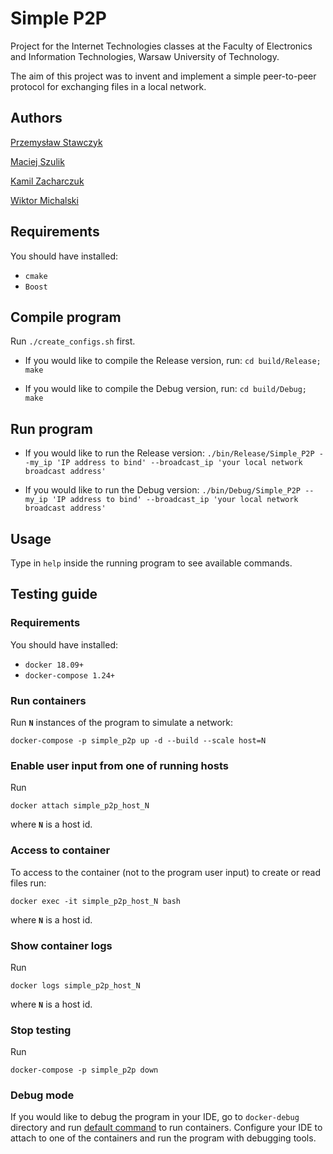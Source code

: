 # Simple P2P

Project for the Internet Technologies classes at the Faculty of Electronics and Information Technologies, Warsaw University of Technology.

The aim of this project was to invent and implement a simple peer-to-peer protocol for exchanging files in a local network.

## Authors

[Przemysław Stawczyk](https://github.com/przestaw)

[Maciej Szulik](https://github.com/shoolic)

[Kamil Zacharczuk](https://github.com/kazach7)

[Wiktor Michalski](https://github.com/wmichalski)

## Requirements

You should have installed:

- `cmake`
- `Boost`

## Compile program

Run `./create_configs.sh` first.

- If you would like to compile the Release version, run: `cd build/Release; make`

- If you would like to compile the Debug version, run: `cd build/Debug; make`

## Run program

- If you would like to run the Release version:
`./bin/Release/Simple_P2P --my_ip 'IP address to bind' --broadcast_ip 'your local network broadcast address'`

- If you would like to run the Debug version:
`./bin/Debug/Simple_P2P --my_ip 'IP address to bind' --broadcast_ip 'your local network broadcast address'`

## Usage

Type in `help` inside the running program to see available commands.

## Testing guide

### Requirements

You should have installed:

- `docker 18.09+`
- `docker-compose 1.24+`

### Run containers

Run **`N`** instances of the program to simulate a network:

`docker-compose -p simple_p2p up -d --build --scale host=N`

### Enable user input from one of running hosts

Run

`docker attach simple_p2p_host_N`

where **`N`** is a host id.

### Access to container

To access to the container (not to the program user input) to create or read files run:

`docker exec -it simple_p2p_host_N bash`

where **`N`** is a host id.

### Show container logs

Run

`docker logs simple_p2p_host_N`

where **`N`** is a host id.

### Stop testing

Run

`docker-compose -p simple_p2p down`

### Debug mode

If you would like to debug the program in your IDE, go to `docker-debug` directory and run [default command](#run-containers) to run containers.
Configure your IDE to attach to one of the containers and run the program with debugging tools.
